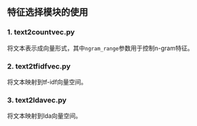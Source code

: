 ## 特征选择模块的使用

### 1. text2countvec.py
将文本表示成向量形式，其中`ngram_range`参数用于控制n-gram特征。

### 2. text2tfidfvec.py
将文本映射到tf-idf向量空间。

### 3. text2ldavec.py
将文本映射到lda向量空间。